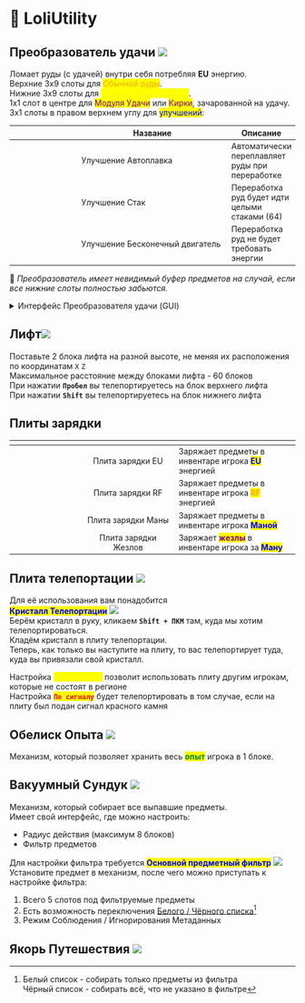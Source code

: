 # 🧰 LoliUtility

## Преобразователь удачи ![](https://cdn.discordapp.com/attachments/1147960565591969843/1147960640372215928/fortune.gif)

Ломает руды (с удачей) внутри себя потребляя **EU** энергию. \
Верхние 3х9 слоты для <mark style="color:orange;">Обычной руды</mark>.\
Нижние 3х9 слоты для <mark style="color:yellow;">Переработанной руды</mark>.\
1х1 слот в центре для <mark style="color:purple;">Модуля Удачи</mark> или <mark style="color:purple;">Кирки</mark>, зачарованной на удачу.\
3х1 слоты в правом верхнем углу для <mark style="color:blue;">улучшений</mark>:

<table><thead><tr><th width="106" align="center"> </th><th width="251">Название</th><th>Описание</th></tr></thead><tbody><tr><td align="center"><img src="https://cdn.discordapp.com/attachments/1147960565591969843/1148344251185365002/UpgradeFTSmelting_01.gif" alt=""></td><td>Улучшение Автоплавка</td><td>Автоматически переплавляет руды при переработке</td></tr><tr><td align="center"><img src="https://cdn.discordapp.com/attachments/1147960565591969843/1148344262879084554/UpgradeFTStack_01.gif" alt=""></td><td>Улучшение Стак</td><td>Переработка руд будет идти целыми стаками (64)</td></tr><tr><td align="center"><img src="https://cdn.discordapp.com/attachments/1147960565591969843/1148344239919464580/UpgradeFTInfinite_01.gif" alt=""></td><td>Улучшение  Бесконечный двигатель</td><td>Переработка руд не будет требовать энергии</td></tr></tbody></table>

:pushpin: _Преобразователь имеет невидимый буфер предметов на случай, если все нижние слоты  полностью забьются._

<details>

<summary>Интерфейс Преобразователя удачи (GUI)</summary>

В слот для кирки установлен Модуль Удачи\
Все слоты для улучшений заполнены\
![](<../.gitbook/assets/Без имени-4 (1).png>)



</details>

## Лифт![](https://media.discordapp.net/attachments/1167186277993553971/1167193519866265690/f398e4089a809e31.png?ex=654d3cac\&is=653ac7ac\&hm=0a51b0be208c7244a71eb44d1e1ce18282317ec94510fae94a4db17461c7b287&=)

Поставьте 2 блока лифта на разной высоте, не меняя их расположения по координатам `X` `Z`\
Максимальное расстояние между блоками лифта - 60 блоков\
При нажатии **`Пробел`** вы телепортируетесь на блок верхнего лифта\
При нажатии **`Shift`** вы телепортируетесь на блок нижнего лифта

## Плиты зарядки

<table data-header-hidden data-full-width="false"><thead><tr><th width="112.33333333333331"></th><th width="151" align="center"></th><th></th></tr></thead><tbody><tr><td><img src="https://cdn.discordapp.com/attachments/1147960565591969843/1149806162070470806/EU.gif?ex=654e94ef&#x26;is=653c1fef&#x26;hm=c080f5d3e96853e506e587cd680cb733c4398e3ee4273e598ec79830e1034cbe&#x26;" alt=""></td><td align="center">Плита зарядки EU</td><td>Заряжает предметы в инвентаре игрока <mark style="color:blue;"><strong>EU</strong></mark> энергией</td></tr><tr><td><img src="https://cdn.discordapp.com/attachments/1147960565591969843/1149806149332390029/RF.gif?ex=654e94ec&#x26;is=653c1fec&#x26;hm=cf6a692cc5d8bd97c732709f71b22203f533a95b64cdac73f547ebf1c9abf2c0&#x26;" alt=""></td><td align="center">Плита зарядки RF</td><td>Заряжает предметы в инвентаре игрока <mark style="color:orange;"><strong>RF</strong></mark> энергией</td></tr><tr><td><img src="https://cdn.discordapp.com/attachments/1147960565591969843/1149806124875403434/mana.gif?ex=654e94e6&#x26;is=653c1fe6&#x26;hm=026ca3a5bd5193ae7f29b0eabbefc9f40bdb5283cfdb9e5f49fffed7e291d0b7&#x26;" alt=""></td><td align="center">Плита зарядки Маны</td><td>Заряжает предметы в инвентаре игрока <mark style="color:blue;"><strong>Маной</strong></mark></td></tr><tr><td><img src="https://media.discordapp.net/attachments/1147960565591969843/1149806136384557076/Wand.gif?ex=654e94e9&#x26;is=653c1fe9&#x26;hm=28a00451d048777021064bb079cb0e71e1c81bed441cf2b899b99a10f4fb3586&#x26;=" alt=""></td><td align="center">Плита зарядки Жезлов</td><td>Заряжает <mark style="color:purple;"><strong>жезлы</strong></mark> в инвентаре игрока за <mark style="color:blue;"><strong>Ману</strong></mark></td></tr></tbody></table>

## Плита телепортации ![](https://cdn.discordapp.com/attachments/1147960565591969843/1149802364581204049/teleporter.gif)

Для её использования вам понадобится\
<mark style="color:blue;">**Кристалл Телепортации**</mark> ![](https://media.discordapp.net/attachments/1148342956189823076/1148344673455321108/01c97a18d5ec2741.png)\
Берём кристалл в руку, кликаем **`Shift + ПКМ`** там, куда мы хотим телепортироваться.\
Кладём кристалл в плиту телепортации.\
Теперь, как только вы наступите на плиту, то вас телепортирует туда, куда вы привязали свой кристалл.

Настройка <mark style="color:yellow;">**`Общий Доступ`**</mark> позволит использовать плиту другим игрокам, которые не состоят в регионе\
Настройка <mark style="color:red;">**`По сигналу`**</mark> будет телепортировать в том случае, если на плиту был подан сигнал красного камня

## Обелиск Опыта ![](https://cdn.discordapp.com/attachments/1167186277993553971/1167193564422348910/637e1b10971047f7.png?ex=654d3cb7\&is=653ac7b7\&hm=ad6b59e02ca742a18cae686c651e3bd51bfb70eedcf50aebcf7f095276229e79&)&#x20;

Механизм, который позволяет хранить весь <mark style="color:green;">**опыт**</mark> игрока в 1 блоке.

## Вакуумный Сундук ![](https://media.discordapp.net/attachments/1167186277993553971/1167193701450260632/f096c0c350a0abc3.png?ex=654d3cd7\&is=653ac7d7\&hm=58303fcc939985dff165f01d3810b8c6925811e394457b0925e7c8fd094fba86&=)

Механизм, который собирает все выпавшие предметы.\
Имеет свой интерфейс, где можно настроить:

* Радиус действия (максимум 8 блоков)
* Фильтр предметов

Для настройки фильтра требуется <mark style="color:blue;">**Основной предметный фильтр**</mark> ![](https://media.discordapp.net/attachments/1167186403554250812/1167194210227724452/e587a17538777394.png?ex=654d3d51\&is=653ac851\&hm=37c91fcc7d02a09626251556eddc9883fd7d810ee364f3cc609c27032b802947&=)\
Установите предмет в механизм, после чего можно приступать к настройке фильтра:

1. Всего 5 слотов под фильтруемые предметы
2. Есть возможность переключения [Белого / Чёрного списка](#user-content-fn-1)[^1]
3. Режим Соблюдения / Игнорирования Метаданных

## Якорь Путешествия ![](https://media.discordapp.net/attachments/1167186277993553971/1167193657116475423/84d8935fdb4af620.png?ex=654d3ccd\&is=653ac7cd\&hm=92cced38a3933d7d3efc822ea7cdb2c35a657c2d63cc62c2dc7ff3501ea9abc2&=)



[^1]: Белый список - собирать только предметы из фильтра\
    Чёрный список - собирать всё, что не указано в фильтре

